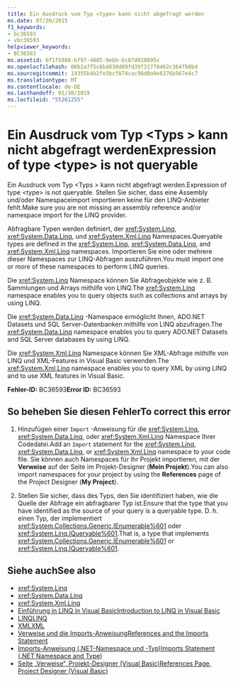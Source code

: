 ```yaml
---
title: Ein Ausdruck vom Typ <type> kann nicht abgefragt werden
ms.date: 07/20/2015
f1_keywords:
- bc36593
- vbc36593
helpviewer_keywords:
- BC36593
ms.assetid: 6f1f5860-bf97-4885-9ebb-bc87d028095c
ms.openlocfilehash: 06b2a7f5c6bd838d09fd39f31778462c364fb8bd
ms.sourcegitcommit: 14355b4b2fe5bcf874cac96d0a9e6376b567e4c7
ms.translationtype: MT
ms.contentlocale: de-DE
ms.lasthandoff: 01/30/2019
ms.locfileid: "55261255"
---
```

# <a name="expression-of-type-type-is-not-queryable"></a><span data-ttu-id="f1300-102">Ein Ausdruck vom Typ \<Typs > kann nicht abgefragt werden</span><span class="sxs-lookup"><span data-stu-id="f1300-102">Expression of type \<type> is not queryable</span></span>
<span data-ttu-id="f1300-103">Ein Ausdruck vom Typ \<Typs > kann nicht abgefragt werden.</span><span class="sxs-lookup"><span data-stu-id="f1300-103">Expression of type \<type> is not queryable.</span></span> <span data-ttu-id="f1300-104">Stellen Sie sicher, dass eine Assembly und/oder Namespaceimport importieren keine für den LINQ-Anbieter fehlt.</span><span class="sxs-lookup"><span data-stu-id="f1300-104">Make sure you are not missing an assembly reference and/or namespace import for the LINQ provider.</span></span>  
  
 <span data-ttu-id="f1300-105">Abfragbare Typen werden definiert, der <xref:System.Linq>, <xref:System.Data.Linq>, und <xref:System.Xml.Linq> Namespaces.</span><span class="sxs-lookup"><span data-stu-id="f1300-105">Queryable types are defined in the <xref:System.Linq>, <xref:System.Data.Linq>, and <xref:System.Xml.Linq> namespaces.</span></span> <span data-ttu-id="f1300-106">Importieren Sie eine oder mehrere dieser Namespaces zur LINQ-Abfragen auszuführen.</span><span class="sxs-lookup"><span data-stu-id="f1300-106">You must import one or more of these namespaces to perform LINQ queries.</span></span>  
  
 <span data-ttu-id="f1300-107">Die <xref:System.Linq> Namespace können Sie Abfrageobjekte wie z. B. Sammlungen und Arrays mithilfe von LINQ.</span><span class="sxs-lookup"><span data-stu-id="f1300-107">The <xref:System.Linq> namespace enables you to query objects such as collections and arrays by using LINQ.</span></span>  
  
 <span data-ttu-id="f1300-108">Die <xref:System.Data.Linq> -Namespace ermöglicht Ihnen, ADO.NET Datasets und SQL Server-Datenbanken mithilfe von LINQ abzufragen.</span><span class="sxs-lookup"><span data-stu-id="f1300-108">The <xref:System.Data.Linq> namespace enables you to query ADO.NET Datasets and SQL Server databases by using LINQ.</span></span>  
  
 <span data-ttu-id="f1300-109">Die <xref:System.Xml.Linq> Namespace können Sie XML-Abfrage mithilfe von LINQ und XML-Features in Visual Basic verwenden.</span><span class="sxs-lookup"><span data-stu-id="f1300-109">The <xref:System.Xml.Linq> namespace enables you to query XML by using LINQ and to use XML features in Visual Basic.</span></span>  
  
 <span data-ttu-id="f1300-110">**Fehler-ID:** BC36593</span><span class="sxs-lookup"><span data-stu-id="f1300-110">**Error ID:** BC36593</span></span>  
  
## <a name="to-correct-this-error"></a><span data-ttu-id="f1300-111">So beheben Sie diesen Fehler</span><span class="sxs-lookup"><span data-stu-id="f1300-111">To correct this error</span></span>  
  
1.  <span data-ttu-id="f1300-112">Hinzufügen einer `Import` -Anweisung für die <xref:System.Linq>, <xref:System.Data.Linq>, oder <xref:System.Xml.Linq> Namespace Ihrer Codedatei.</span><span class="sxs-lookup"><span data-stu-id="f1300-112">Add an `Import` statement for the <xref:System.Linq>, <xref:System.Data.Linq>, or <xref:System.Xml.Linq> namespace to your code file.</span></span> <span data-ttu-id="f1300-113">Sie können auch Namespaces für Ihr Projekt importieren, mit der **Verweise** auf der Seite im Projekt-Designer (**Mein Projekt**).</span><span class="sxs-lookup"><span data-stu-id="f1300-113">You can also import namespaces for your project by using the **References** page of the Project Designer (**My Project**).</span></span>  
  
2.  <span data-ttu-id="f1300-114">Stellen Sie sicher, dass des Typs, den Sie identifiziert haben, wie die Quelle der Abfrage ein abfragbarer Typ ist.</span><span class="sxs-lookup"><span data-stu-id="f1300-114">Ensure that the type that you have identified as the source of your query is a queryable type.</span></span> <span data-ttu-id="f1300-115">D. h. einen Typ, der implementiert <xref:System.Collections.Generic.IEnumerable%601> oder <xref:System.Linq.IQueryable%601>.</span><span class="sxs-lookup"><span data-stu-id="f1300-115">That is, a type that implements <xref:System.Collections.Generic.IEnumerable%601> or <xref:System.Linq.IQueryable%601>.</span></span>  
  
## <a name="see-also"></a><span data-ttu-id="f1300-116">Siehe auch</span><span class="sxs-lookup"><span data-stu-id="f1300-116">See also</span></span>
- <xref:System.Linq>
- <xref:System.Data.Linq>
- <xref:System.Xml.Linq>
- [<span data-ttu-id="f1300-117">Einführung in LINQ in Visual Basic</span><span class="sxs-lookup"><span data-stu-id="f1300-117">Introduction to LINQ in Visual Basic</span></span>](../../../visual-basic/programming-guide/language-features/linq/introduction-to-linq.md)
- [<span data-ttu-id="f1300-118">LINQ</span><span class="sxs-lookup"><span data-stu-id="f1300-118">LINQ</span></span>](../../../visual-basic/programming-guide/language-features/linq/index.md)
- [<span data-ttu-id="f1300-119">XML</span><span class="sxs-lookup"><span data-stu-id="f1300-119">XML</span></span>](../../../visual-basic/programming-guide/language-features/xml/index.md)
- [<span data-ttu-id="f1300-120">Verweise und die Imports-Anweisung</span><span class="sxs-lookup"><span data-stu-id="f1300-120">References and the Imports Statement</span></span>](../../../visual-basic/programming-guide/program-structure/references-and-the-imports-statement.md)
- [<span data-ttu-id="f1300-121">Imports-Anweisung (.NET-Namespace und -Typ)</span><span class="sxs-lookup"><span data-stu-id="f1300-121">Imports Statement (.NET Namespace and Type)</span></span>](../../../visual-basic/language-reference/statements/imports-statement-net-namespace-and-type.md)
- [<span data-ttu-id="f1300-122">Seite „Verweise“, Projekt-Designer (Visual Basic)</span><span class="sxs-lookup"><span data-stu-id="f1300-122">References Page, Project Designer (Visual Basic)</span></span>](/visualstudio/ide/reference/references-page-project-designer-visual-basic)
